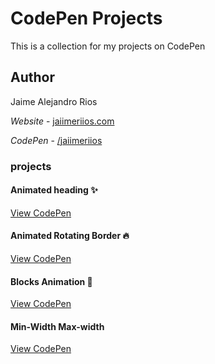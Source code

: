 # CodePen Projects
This is a collection for my projects on CodePen

## Author

Jaime Alejandro Rios

*Website* - [jaiimeriios.com](http://jaiimeriios.com)

*CodePen* - [/jaiimeriios](https://codepen.io/jaiimeriios/)

### projects

#### Animated heading :sparkles:
[View CodePen](https://codepen.io/jaiimeriios/pen/LBRWRx)

#### Animated Rotating Border :fire:
[View CodePen](https://codepen.io/jaiimeriios/pen/djpvoN)

#### Blocks Animation :leaves:
[View CodePen](https://codepen.io/jaiimeriios/pen/oJNqaW)

#### Min-Width Max-width
[View CodePen](https://codepen.io/jaiimeriios/pen/OrJvao)
